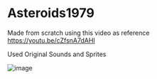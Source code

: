 # Asteroids1979

Made from scratch using this video as reference https://youtu.be/cZfsnA7dAHI

Used Original Sounds and Sprites 

![image](https://user-images.githubusercontent.com/59400159/143523304-cb2dd610-9232-4d88-bcbb-dc1b7dff6dc0.png)
